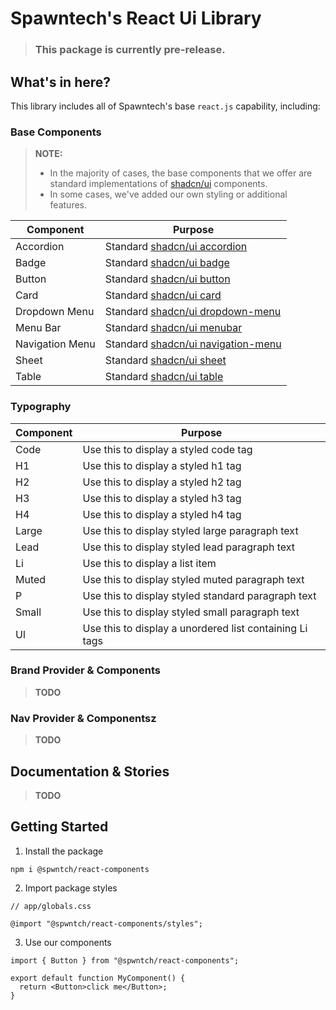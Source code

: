 # Spawntech's React Ui Library

> ### This package is currently pre-release.

## What's in here?

This library includes all of Spawntech's base `react.js` capability, including:

### Base Components

> **NOTE:**
>
> - In the majority of cases, the base components that we offer are standard implementations of [shadcn/ui](https://ui.shadcn.com/) components.
> - In some cases, we've added our own styling or additional features.

| Component       | Purpose                                                                                     |
| --------------- | ------------------------------------------------------------------------------------------- |
| Accordion       | Standard [shadcn/ui accordion](https://ui.shadcn.com/docs/components/accordion)             |
| Badge           | Standard [shadcn/ui badge](https://ui.shadcn.com/docs/components/badge)                     |
| Button          | Standard [shadcn/ui button](https://ui.shadcn.com/docs/components/button)                   |
| Card            | Standard [shadcn/ui card](https://ui.shadcn.com/docs/components/card)                       |
| Dropdown Menu   | Standard [shadcn/ui dropdown-menu](https://ui.shadcn.com/docs/components/dropdown-menu)     |
| Menu Bar        | Standard [shadcn/ui menubar](https://ui.shadcn.com/docs/components/menubar)                 |
| Navigation Menu | Standard [shadcn/ui navigation-menu](https://ui.shadcn.com/docs/components/navigation-menu) |
| Sheet           | Standard [shadcn/ui sheet](https://ui.shadcn.com/docs/components/sheet)                     |
| Table           | Standard [shadcn/ui table](https://ui.shadcn.com/docs/components/table)                     |

### Typography

| Component | Purpose                                                 |
| --------- | ------------------------------------------------------- |
| Code      | Use this to display a styled code tag                   |
| H1        | Use this to display a styled h1 tag                     |
| H2        | Use this to display a styled h2 tag                     |
| H3        | Use this to display a styled h3 tag                     |
| H4        | Use this to display a styled h4 tag                     |
| Large     | Use this to display styled large paragraph text         |
| Lead      | Use this to display styled lead paragraph text          |
| Li        | Use this to display a list item                         |
| Muted     | Use this to display styled muted paragraph text         |
| P         | Use this to display styled standard paragraph text      |
| Small     | Use this to display styled small paragraph text         |
| Ul        | Use this to display a unordered list containing Li tags |

### Brand Provider & Components

> **TODO**

### Nav Provider & Componentsz

> **TODO**

## Documentation & Stories

> **TODO**

## Getting Started

1. Install the package

```
npm i @spwntch/react-components
```

2. Import package styles

```
// app/globals.css

@import "@spwntch/react-components/styles";

```

3. Use our components

```
import { Button } from "@spwntch/react-components";

export default function MyComponent() {
  return <Button>click me</Button>;
}

```
